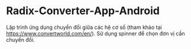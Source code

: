 # Radix-Converter-App-Android
 Lập trình ứng dụng chuyển đổi giữa các hệ cơ số (tham khảo tại https://www.convertworld.com/en/). Sử dụng spinner để chọn đơn vị cần chuyển đổi.